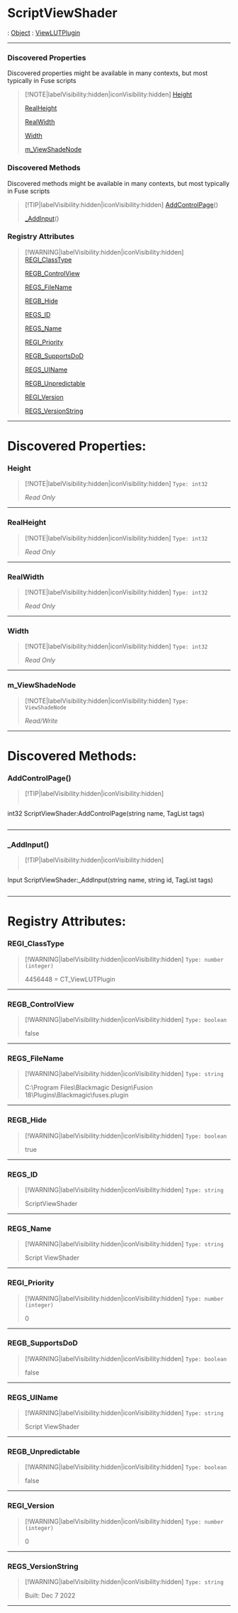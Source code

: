 # ScriptViewShader
 : [Object](Object.md) : [ViewLUTPlugin](ViewLUTPlugin.md)
___
### Discovered Properties  
Discovered properties might be available in many contexts, but most typically in Fuse scripts  
> [!NOTE|labelVisibility:hidden|iconVisibility:hidden]
> [Height](#Height)
>
> [RealHeight](#RealHeight)
>
> [RealWidth](#RealWidth)
>
> [Width](#Width)
>
> [m_ViewShadeNode](#m_ViewShadeNode)
>
### Discovered Methods  
Discovered methods might be available in many contexts, but most typically in Fuse scripts  
> [!TIP|labelVisibility:hidden|iconVisibility:hidden]
> [AddControlPage](#AddControlPage)()
>
> [_AddInput](#_AddInput)()
>
### Registry Attributes
> [!WARNING|labelVisibility:hidden|iconVisibility:hidden]
> [REGI_ClassType](#REGI_ClassType)
>
> [REGB_ControlView](#REGB_ControlView)
>
> [REGS_FileName](#REGS_FileName)
>
> [REGB_Hide](#REGB_Hide)
>
> [REGS_ID](#REGS_ID)
>
> [REGS_Name](#REGS_Name)
>
> [REGI_Priority](#REGI_Priority)
>
> [REGB_SupportsDoD](#REGB_SupportsDoD)
>
> [REGS_UIName](#REGS_UIName)
>
> [REGB_Unpredictable](#REGB_Unpredictable)
>
> [REGI_Version](#REGI_Version)
>
> [REGS_VersionString](#REGS_VersionString)
>
___

# Discovered Properties: <!-- {docsify-ignore} -->

### Height
> [!NOTE|labelVisibility:hidden|iconVisibility:hidden]
> `Type: int32`
>
> *<span class="read_only">Read Only</span>*
>
___

### RealHeight
> [!NOTE|labelVisibility:hidden|iconVisibility:hidden]
> `Type: int32`
>
> *<span class="read_only">Read Only</span>*
>
___

### RealWidth
> [!NOTE|labelVisibility:hidden|iconVisibility:hidden]
> `Type: int32`
>
> *<span class="read_only">Read Only</span>*
>
___

### Width
> [!NOTE|labelVisibility:hidden|iconVisibility:hidden]
> `Type: int32`
>
> *<span class="read_only">Read Only</span>*
>
___

### m_ViewShadeNode
> [!NOTE|labelVisibility:hidden|iconVisibility:hidden]
> `Type: ViewShadeNode`
>
> *<span class="read_write">Read/Write</span>*
>
___


# Discovered Methods: <!-- {docsify-ignore} -->

### AddControlPage()
> [!TIP|labelVisibility:hidden|iconVisibility:hidden]
> ```php
int32 ScriptViewShader:AddControlPage(string name, TagList tags)
> ```
>
___

### _AddInput()
> [!TIP|labelVisibility:hidden|iconVisibility:hidden]
> ```php
Input ScriptViewShader:_AddInput(string name, string id, TagList tags)
> ```
>
___


# Registry Attributes: <!-- {docsify-ignore} -->

### REGI_ClassType
> [!WARNING|labelVisibility:hidden|iconVisibility:hidden]
> `Type: number (integer)`
>
> 4456448 = CT_ViewLUTPlugin
>
___

### REGB_ControlView
> [!WARNING|labelVisibility:hidden|iconVisibility:hidden]
> `Type: boolean`
>
> false
>
___

### REGS_FileName
> [!WARNING|labelVisibility:hidden|iconVisibility:hidden]
> `Type: string`
>
> C:\Program Files\Blackmagic Design\Fusion 18\Plugins\Blackmagic\fuses.plugin
>
___

### REGB_Hide
> [!WARNING|labelVisibility:hidden|iconVisibility:hidden]
> `Type: boolean`
>
> true
>
___

### REGS_ID
> [!WARNING|labelVisibility:hidden|iconVisibility:hidden]
> `Type: string`
>
> ScriptViewShader
>
___

### REGS_Name
> [!WARNING|labelVisibility:hidden|iconVisibility:hidden]
> `Type: string`
>
> Script ViewShader
>
___

### REGI_Priority
> [!WARNING|labelVisibility:hidden|iconVisibility:hidden]
> `Type: number (integer)`
>
> 0
>
___

### REGB_SupportsDoD
> [!WARNING|labelVisibility:hidden|iconVisibility:hidden]
> `Type: boolean`
>
> false
>
___

### REGS_UIName
> [!WARNING|labelVisibility:hidden|iconVisibility:hidden]
> `Type: string`
>
> Script ViewShader
>
___

### REGB_Unpredictable
> [!WARNING|labelVisibility:hidden|iconVisibility:hidden]
> `Type: boolean`
>
> false
>
___

### REGI_Version
> [!WARNING|labelVisibility:hidden|iconVisibility:hidden]
> `Type: number (integer)`
>
> 0
>
___

### REGS_VersionString
> [!WARNING|labelVisibility:hidden|iconVisibility:hidden]
> `Type: string`
>
> Built: Dec  7 2022
>
___

